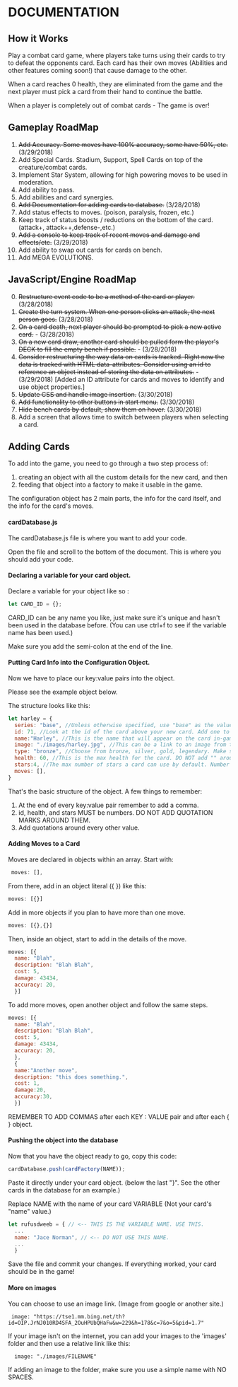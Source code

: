# DOCUMENTATION

## How it Works

Play a combat card game, where players take turns using their cards to try to defeat the opponents card. Each card has their own moves (Abilities and other features coming soon!) that cause damage to the other.

When a card reaches 0 health, they are eliminated from the game and the next player must pick a card from their hand to continue the battle.

When a player is completely out of combat cards - The game is over!

## Gameplay RoadMap

1. ~~Add Accuracy. Some moves have 100% accuracy, some have 50%, etc.~~ (3/29/2018)
2. Add Special Cards. Stadium, Support, Spell Cards on top of the creature/combat cards.
3. Implement Star System, allowing for high powering moves to be used in moderation.
4. Add ability to pass.
5. Add abilities and card synergies.
6. ~~Add Documentation for adding cards to database.~~ (3/28/2018)
7. Add status effects to moves. (poison, paralysis, frozen, etc.)
8. Keep track of status boosts / reductions on the bottom of the card. (attack+, attack++,defense-,etc.)
9. ~~Add a console to keep track of recent moves and damage and effects/etc.~~ (3/29/2018)
10. Add ability to swap out cards for cards on bench.
11. Add MEGA EVOLUTIONS.

## JavaScript/Engine RoadMap

0. ~~Restructure event code to be a method of the card or player.~~ (3/28/2018)
1. ~~Create the turn system. When one person clicks an attack, the next person goes.~~ (3/28/2018)
2. ~~On a card death, next player should be prompted to pick a new active card.~~ - (3/28/2018)
3. ~~On a new card draw, another card should be pulled form the player's DECK to fill the empty bench if possible.~~ - (3/28/2018)
4. ~~Consider restructuring the way data on cards is tracked. Right now the data is tracked with HTML data-attributes. Consider using an id to reference an object instead of storing the data on attributes.~~ - (3/29/2018) [Added an ID attribute for cards and moves to identify and use object properties.]
5. ~~Update CSS and handle image insertion.~~ (3/30/2018)
6. ~~Add functionality to other buttons in start menu.~~ (3/30/2018)
7. ~~Hide bench cards by default, show them on hover.~~ (3/30/2018)
8. Add a screen that allows time to switch between players when selecting a card.

## Adding Cards

To add into the game, you need to go through a two step process of:
1. creating an object with all the custom details for the new card, and then
2. feeding that object into a factory to make it usable in the game.

The configuration object has 2 main parts, the info for the card itself, and the info for the card's moves.

#### cardDatabase.js

The cardDatabase.js file is where you want to add your code.

Open the file and scroll to the bottom of the document. This is where you should add your code.

#### Declaring a variable for your card object.

Declare a variable for your object like so :
```javascript
let CARD_ID = {};
```
CARD_ID can be any name you like, just make sure it's unique and hasn't been used in the database before. (You can use ctrl+f to see if the variable name has been used.)

Make sure you add the semi-colon at the end of the line.

#### Putting Card Info into the Configuration Object.
Now we have to place our key:value pairs into the object.

Please see the example object below.

The structure looks like this:

```javascript
let harley = {
  series: "base", //Unless otherwise specified, use "base" as the value.
  id: 71, //Look at the id of the card above your new card. Add one to that number. This is the card id.
  name:"Harley", //This is the name that will appear on the card in-game.
  image: "./images/harley.jpg", //This can be a link to an image from the internet, or you can upload your own image to the image folder and link to that. More on images below.
  type: "bronze", //Choose from bronze, silver, gold, legendary. Make sure the names are LOWERCASE.
  health: 60, //This is the max health for the card. DO NOT add "" around the number.
  stars:4, //The max number of stars a card can use by default. Number 1-5 NO QUOTES.
  moves: [],
}
```

That's the basic structure of the object. A few things to remember:

1. At the end of every key:value pair remember to add a comma.
2. id, health, and stars MUST be numbers. DO NOT ADD QUOTATION MARKS AROUND THEM.
3. Add quotations around every other value.

#### Adding Moves to a Card

Moves are declared in objects within an array. Start with:
```javascript
 moves: [],
```
From there, add in an object literal ({ }) like this:
  ```javascript
  moves: [{}]
  ```
Add in more objects if you plan to have more than one move.
  ```javascript
  moves: [{},{}]
  ```
Then, inside an object, start to add in the details of the move.
  ```javascript
  moves: [{
    name: "Blah",
    description: "Blah Blah",
    cost: 5,
    damage: 43434,
    accuracy: 20,
    }]
  ```
To add more moves, open another object and follow the same steps.
  ```javascript
  moves: [{
    name: "Blah",
    description: "Blah Blah",
    cost: 5,
    damage: 43434,
    accuracy: 20,
    },
    {
    name:"Another move",
    description: "this does something.",
    cost: 1,
    damage:20,
    accuracy:30,  
    }]
  ```

REMEMBER TO ADD COMMAS after each KEY : VALUE pair and after each { } object.

#### Pushing the object into the database

Now that you have the object ready to go, copy this code:

```javascript
cardDatabase.push(cardFactory(NAME));
```
Paste it directly under your card object.
(below the last "}". See the other cards in the database for an example.)

Replace NAME with the name of your card VARIABLE (Not your card's "name" value.)

```javascript
let rufusdweeb = { // <-- THIS IS THE VARIABLE NAME. USE THIS.
  ...
  name: "Jace Norman", // <-- DO NOT USE THIS NAME.
  ...
  }
```
Save the file and commit your changes. If everything worked, your card should be in the game!

#### More on images

You can choose to use an image link. (Image from google or another site.)
```
 image: "https://tse1.mm.bing.net/th?id=OIP.JrNJ010RD4SFA_2OuHPUbQHaFw&w=229&h=178&c=7&o=5&pid=1.7"
```

If your image isn't on the internet, you can add your images to the 'images' folder and then use a relative link like this:

```
  image: "./images/FILENAME"
```

If adding an image to the folder, make sure you use a simple name with NO SPACES.

